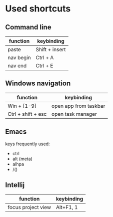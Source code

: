 # Used shortcuts

## Command line

|function|keybinding|
|---|---|
|paste| Shift + insert|
|nav begin|Ctrl + A|
|nav end|Ctrl + E|


## Windows navigation

|function|keybinding|
|---|---|
|Win + [1-9]|open app from taskbar|
|Ctrl + shift + esc | open task manager|


## Emacs

keys frequently used:
* ctrl
* alt (meta)
* alhpa
* /()


## Intellij

|function|keybinding|
|---|---|
|focus project view| Alt+F1, 1|
